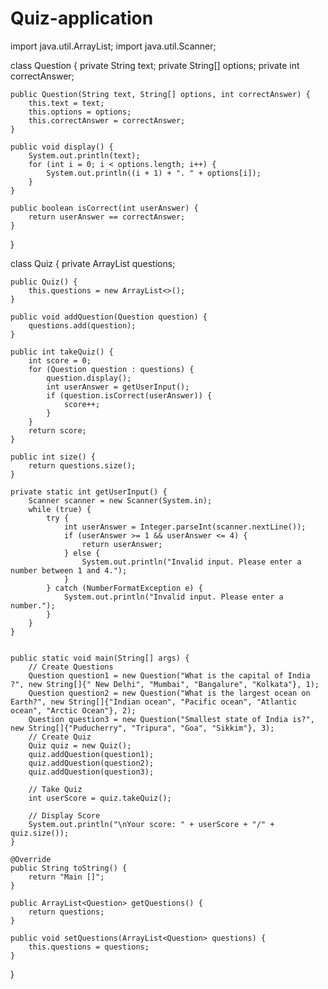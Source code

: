 # Quiz-application
import java.util.ArrayList;
import java.util.Scanner;

class Question {
    private String text;
    private String[] options;
    private int correctAnswer;

    public Question(String text, String[] options, int correctAnswer) {
        this.text = text;
        this.options = options;
        this.correctAnswer = correctAnswer;
    }

    public void display() {
        System.out.println(text);
        for (int i = 0; i < options.length; i++) {
            System.out.println((i + 1) + ". " + options[i]);
        }
    }

    public boolean isCorrect(int userAnswer) {
        return userAnswer == correctAnswer;
    }
}

class Quiz {
    private ArrayList<Question> questions;

    public Quiz() {
        this.questions = new ArrayList<>();
    }

    public void addQuestion(Question question) {
        questions.add(question);
    }

    public int takeQuiz() {
        int score = 0;
        for (Question question : questions) {
            question.display();
            int userAnswer = getUserInput();
            if (question.isCorrect(userAnswer)) {
                score++;
            }
        }
        return score;
    }

    public int size() {
        return questions.size();
    }

    private static int getUserInput() {
        Scanner scanner = new Scanner(System.in);
        while (true) {
            try {
                int userAnswer = Integer.parseInt(scanner.nextLine());
                if (userAnswer >= 1 && userAnswer <= 4) {
                    return userAnswer;
                } else {
                    System.out.println("Invalid input. Please enter a number between 1 and 4.");
                }
            } catch (NumberFormatException e) {
                System.out.println("Invalid input. Please enter a number.");
            }
        }
    }


    public static void main(String[] args) {
        // Create Questions
        Question question1 = new Question("What is the capital of India ?", new String[]{" New Delhi", "Mumbai", "Bangalure", "Kolkata"}, 1);
        Question question2 = new Question("What is the largest ocean on Earth?", new String[]{"Indian ocean", "Pacific ocean", "Atlantic ocean", "Arctic Ocean"}, 2);
        Question question3 = new Question("Smallest state of India is?", new String[]{"Puducherry", "Tripura", "Goa", "Sikkim"}, 3);
        // Create Quiz
        Quiz quiz = new Quiz();
        quiz.addQuestion(question1);
        quiz.addQuestion(question2);
        quiz.addQuestion(question3);

        // Take Quiz
        int userScore = quiz.takeQuiz();

        // Display Score
        System.out.println("\nYour score: " + userScore + "/" + quiz.size());
    }

    @Override
    public String toString() {
        return "Main []";
    }

    public ArrayList<Question> getQuestions() {
        return questions;
    }

    public void setQuestions(ArrayList<Question> questions) {
        this.questions = questions;
    }
}
